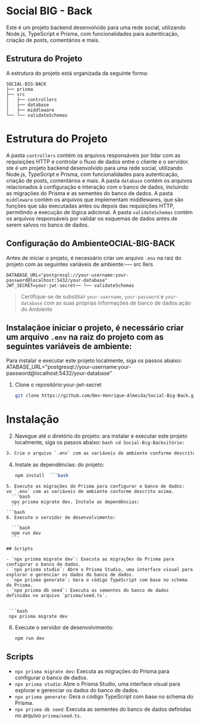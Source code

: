# Social BIG - Back

Este é um projeto backend desenvolvido para uma rede social, utilizando Node.js, TypeScript e Prisma, com funcionalidades para autenticação, criação de posts, comentários e mais.

## Estrutura do Projeto

A estrutura do projeto está organizada da seguinte forma:

```
SOCIAL-BIG-BACK
├── prisma
├── src
│   ├── controllers
│   ├── database
│   ├── middleware
└── └── validateSchemas
```

# Estrutura do Projeto

A pasta `controllers` contém os arquivos responsáveis por lidar com as requisições HTTP e controlar o fluxo de dados entre o cliente e o servidor.
ste é um projeto backend desenvolvido para uma rede social, utilizando Node.js, TypeScript e Prisma, com funcionalidades para autenticação, criação de posts, comentários e mais.
A pasta `database` contém os arquivos relacionados à configuração e interação com o banco de dados, incluindo as migrações do Prisma e as sementes do banco de dados.
A pasta `middleware` contém os arquivos que implementam middlewares, que são funções que são executadas antes ou depois das requisições HTTP, permitindo a execução de lógica adicional.
A pasta `validateSchemas` contém os arquivos responsáveis por validar os esquemas de dados antes de serem salvos no banco de dados.

## Configuração do AmbienteOCIAL-BIG-BACK

Antes de iniciar o projeto, é necessário criar um arquivo `.env` na raiz do projeto com as seguintes variáveis de ambiente:── src
llers

```plaintext ├── database
DATABASE_URL="postgresql://your-username:your-password@localhost:5432/your-database"
JWT_SECRET=your-jwt-secret── └── validateSchemas
```

> Certifique-se de substituir `your-username`, `your-password` e `your-database` com as suas próprias informações de banco de dados.ação do Ambiente

## Instalaçãoe iniciar o projeto, é necessário criar um arquivo `.env` na raiz do projeto com as seguintes variáveis de ambiente:

Para instalar e executar este projeto localmente, siga os passos abaixo:
ATABASE_URL="postgresql://your-username:your-password@localhost:5432/your-database"

1. Clone o repositório:your-jwt-secret

   ```bash
   git clone https://github.com/Dev-Henrique-Almeida/Social-Big-Back.git Certifique-se de substituir `your-username`, `your-password` e `your-database` com as suas próprias informações de banco de dados.
   ```

# Instalação

2. Navegue até o diretório do projeto:
   ara instalar e executar este projeto localmente, siga os passos abaixo:
   `bash
    cd Social-Big-Backsitório:
    `

```bash
3. Crie o arquivo `.env` com as variáveis de ambiente conforme descrito acima..git
```

4. Instale as dependências:
   do projeto:
   ````bash
   npm install  ```bash
   ````

````
5. Execute as migrações do Prisma para configurar o banco de dados:
vo `.env` com as variáveis de ambiente conforme descrito acima.
  ```bash
  npx prisma migrate dev. Instale as dependências:
  ```
```bash
6. Execute o servidor de desenvolvimento:

  ```bash
  npm run dev
  ```

## Scripts

- `npx prisma migrate dev`: Executa as migrações do Prisma para configurar o banco de dados.
- `npx prisma studio`: Abre o Prisma Studio, uma interface visual para explorar e gerenciar os dados do banco de dados.
- `npx prisma generate`: Gera o código TypeScript com base no schema do Prisma.
- `npx prisma db seed`: Executa as sementes do banco de dados definidas no arquivo `prisma/seed.ts`.


 ```bash
 npx prisma migrate dev
````

6. Execute o servidor de desenvolvimento:

   ```bash
   npm run dev
   ```

## Scripts

- `npx prisma migrate dev`: Executa as migrações do Prisma para configurar o banco de dados.
- `npx prisma studio`: Abre o Prisma Studio, uma interface visual para explorar e gerenciar os dados do banco de dados.
- `npx prisma generate`: Gera o código TypeScript com base no schema do Prisma.
- `npx prisma db seed`: Executa as sementes do banco de dados definidas no arquivo `prisma/seed.ts`.
